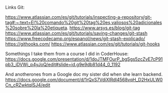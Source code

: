Links Git:

https://www.atlassian.com/es/git/tutorials/inspecting-a-repository/git-tag#:~:text=El%20comando%20git%20tag%20es,valiosos%20adicionales%20sobre%20la%20etiqueta.
https://www.arsys.es/blog/git-tag
https://www.atlassian.com/es/git/tutorials/saving-changes/git-stash
https://www.freecodecamp.org/espanol/news/git-stash-explicado/
https://githooks.com/
https://www.atlassian.com/es/git/tutorials/git-hooks

Somethings I take them from a course I did in CoderHouse:
https://docs.google.com/presentation/d/1doJTMFOurP_bgSgs5zcZvE7cP91pb3_iDVWj_p4yJoQ/edit#slide=id.g9e9db81d44_0_1192

And anotherones from a Google doc my sister did when she learn backend.
https://docs.google.com/document/d/1rQxS7VdiXlRdl4568vqH_D2HxULW0Cn_cRZwktqISJ4/edit



